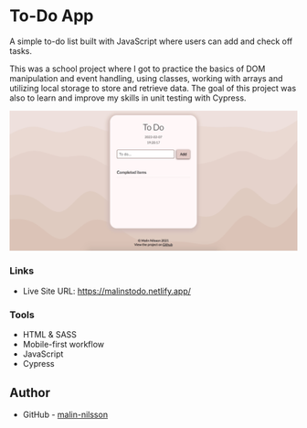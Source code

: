 # To-Do App
A simple to-do list built with JavaScript where users can add and check off tasks. 

This was a school project where I got to practice the basics of DOM manipulation and event handling, using classes, working with arrays and utilizing local storage to store and retrieve data. The goal of this project was also to learn and improve my skills in unit testing with Cypress.

![](assets/screenshot-todo-app.jpg)

### Links
- Live Site URL: https://malinstodo.netlify.app/

### Tools
- HTML & SASS
- Mobile-first workflow
- JavaScript
- Cypress

## Author
- GitHub - [malin-nilsson](https://github.com/malin-nilsson)

